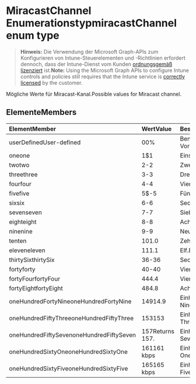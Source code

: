 # <a name="miracastchannel-enum-type"></a><span data-ttu-id="2ccf3-101">MiracastChannel Enumerationstyp</span><span class="sxs-lookup"><span data-stu-id="2ccf3-101">miracastChannel enum type</span></span>

> <span data-ttu-id="2ccf3-102">**Hinweis:** Die Verwendung der Microsoft Graph-APIs zum Konfigurieren von Intune-Steuerelementen und -Richtlinien erfordert dennoch, dass der Intune-Dienst vom Kunden [ordnungsgemäß lizenziert](https://go.microsoft.com/fwlink/?linkid=839381) ist.</span><span class="sxs-lookup"><span data-stu-id="2ccf3-102">**Note:** Using the Microsoft Graph APIs to configure Intune controls and policies still requires that the Intune service is [correctly licensed](https://go.microsoft.com/fwlink/?linkid=839381) by the customer.</span></span>

<span data-ttu-id="2ccf3-103">Mögliche Werte für Miracast-Kanal.</span><span class="sxs-lookup"><span data-stu-id="2ccf3-103">Possible values for Miracast channel.</span></span>
## <a name="members"></a><span data-ttu-id="2ccf3-104">Elemente</span><span class="sxs-lookup"><span data-stu-id="2ccf3-104">Members</span></span>
|<span data-ttu-id="2ccf3-105">Element</span><span class="sxs-lookup"><span data-stu-id="2ccf3-105">Member</span></span>|<span data-ttu-id="2ccf3-106">Wert</span><span class="sxs-lookup"><span data-stu-id="2ccf3-106">Value</span></span>|<span data-ttu-id="2ccf3-107">Beschreibung</span><span class="sxs-lookup"><span data-stu-id="2ccf3-107">Description</span></span>|
|:---|:---|:---|
|<span data-ttu-id="2ccf3-108">userDefined</span><span class="sxs-lookup"><span data-stu-id="2ccf3-108">User-defined</span></span>|<span data-ttu-id="2ccf3-109">0</span><span class="sxs-lookup"><span data-stu-id="2ccf3-109">0%</span></span>|<span data-ttu-id="2ccf3-110">Benutzerdefiniert, Standardwert, ohne Vorsatz.</span><span class="sxs-lookup"><span data-stu-id="2ccf3-110">User Defined, default value, no intent.</span></span>|
|<span data-ttu-id="2ccf3-111">one</span><span class="sxs-lookup"><span data-stu-id="2ccf3-111">one</span></span>|<span data-ttu-id="2ccf3-112">1</span><span class="sxs-lookup"><span data-stu-id="2ccf3-112">$1</span></span>|<span data-ttu-id="2ccf3-113">Eins.</span><span class="sxs-lookup"><span data-stu-id="2ccf3-113">one</span></span>|
|<span data-ttu-id="2ccf3-114">two</span><span class="sxs-lookup"><span data-stu-id="2ccf3-114">two</span></span>|<span data-ttu-id="2ccf3-115">2</span><span class="sxs-lookup"><span data-stu-id="2ccf3-115">-2</span></span>|<span data-ttu-id="2ccf3-116">Zwei.</span><span class="sxs-lookup"><span data-stu-id="2ccf3-116">two</span></span>|
|<span data-ttu-id="2ccf3-117">three</span><span class="sxs-lookup"><span data-stu-id="2ccf3-117">three</span></span>|<span data-ttu-id="2ccf3-118">3</span><span class="sxs-lookup"><span data-stu-id="2ccf3-118">-3</span></span>|<span data-ttu-id="2ccf3-119">Drei.</span><span class="sxs-lookup"><span data-stu-id="2ccf3-119">three</span></span>|
|<span data-ttu-id="2ccf3-120">four</span><span class="sxs-lookup"><span data-stu-id="2ccf3-120">four</span></span>|<span data-ttu-id="2ccf3-121">4</span><span class="sxs-lookup"><span data-stu-id="2ccf3-121">-4</span></span>|<span data-ttu-id="2ccf3-122">Vier.</span><span class="sxs-lookup"><span data-stu-id="2ccf3-122">four</span></span>|
|<span data-ttu-id="2ccf3-123">five</span><span class="sxs-lookup"><span data-stu-id="2ccf3-123">five</span></span>|<span data-ttu-id="2ccf3-124">5</span><span class="sxs-lookup"><span data-stu-id="2ccf3-124">$-5</span></span>|<span data-ttu-id="2ccf3-125">Fünf.</span><span class="sxs-lookup"><span data-stu-id="2ccf3-125">five</span></span>|
|<span data-ttu-id="2ccf3-126">six</span><span class="sxs-lookup"><span data-stu-id="2ccf3-126">six</span></span>|<span data-ttu-id="2ccf3-127">6</span><span class="sxs-lookup"><span data-stu-id="2ccf3-127">-6</span></span>|<span data-ttu-id="2ccf3-128">Sechs.</span><span class="sxs-lookup"><span data-stu-id="2ccf3-128">six</span></span>|
|<span data-ttu-id="2ccf3-129">seven</span><span class="sxs-lookup"><span data-stu-id="2ccf3-129">seven</span></span>|<span data-ttu-id="2ccf3-130">7</span><span class="sxs-lookup"><span data-stu-id="2ccf3-130">-7</span></span>|<span data-ttu-id="2ccf3-131">Sieben.</span><span class="sxs-lookup"><span data-stu-id="2ccf3-131">seven</span></span>|
|<span data-ttu-id="2ccf3-132">eight</span><span class="sxs-lookup"><span data-stu-id="2ccf3-132">eight</span></span>|<span data-ttu-id="2ccf3-133">8</span><span class="sxs-lookup"><span data-stu-id="2ccf3-133">-8</span></span>|<span data-ttu-id="2ccf3-134">Acht.</span><span class="sxs-lookup"><span data-stu-id="2ccf3-134">eight</span></span>|
|<span data-ttu-id="2ccf3-135">nine</span><span class="sxs-lookup"><span data-stu-id="2ccf3-135">nine</span></span>|<span data-ttu-id="2ccf3-136">9</span><span class="sxs-lookup"><span data-stu-id="2ccf3-136">-9</span></span>|<span data-ttu-id="2ccf3-137">Neun.</span><span class="sxs-lookup"><span data-stu-id="2ccf3-137">nine</span></span>|
|<span data-ttu-id="2ccf3-138">ten</span><span class="sxs-lookup"><span data-stu-id="2ccf3-138">ten</span></span>|<span data-ttu-id="2ccf3-139">10</span><span class="sxs-lookup"><span data-stu-id="2ccf3-139">1.0</span></span>|<span data-ttu-id="2ccf3-140">Zehn.</span><span class="sxs-lookup"><span data-stu-id="2ccf3-140">ten</span></span>|
|<span data-ttu-id="2ccf3-141">eleven</span><span class="sxs-lookup"><span data-stu-id="2ccf3-141">eleven</span></span>|<span data-ttu-id="2ccf3-142">11</span><span class="sxs-lookup"><span data-stu-id="2ccf3-142">1.1</span></span>|<span data-ttu-id="2ccf3-143">Elf.</span><span class="sxs-lookup"><span data-stu-id="2ccf3-143">Eleven.</span></span>|
|<span data-ttu-id="2ccf3-144">thirtySix</span><span class="sxs-lookup"><span data-stu-id="2ccf3-144">thirtySix</span></span>|<span data-ttu-id="2ccf3-145">36</span><span class="sxs-lookup"><span data-stu-id="2ccf3-145">-36</span></span>|<span data-ttu-id="2ccf3-146">Sechsunddreißig.</span><span class="sxs-lookup"><span data-stu-id="2ccf3-146">Thirty-Six.</span></span>|
|<span data-ttu-id="2ccf3-147">forty</span><span class="sxs-lookup"><span data-stu-id="2ccf3-147">forty</span></span>|<span data-ttu-id="2ccf3-148">40</span><span class="sxs-lookup"><span data-stu-id="2ccf3-148">-40</span></span>|<span data-ttu-id="2ccf3-149">Vierzig.</span><span class="sxs-lookup"><span data-stu-id="2ccf3-149">Forty.</span></span>|
|<span data-ttu-id="2ccf3-150">fortyFour</span><span class="sxs-lookup"><span data-stu-id="2ccf3-150">fortyFour</span></span>|<span data-ttu-id="2ccf3-151">44</span><span class="sxs-lookup"><span data-stu-id="2ccf3-151">4.4</span></span>|<span data-ttu-id="2ccf3-152">Vierundvierzig.</span><span class="sxs-lookup"><span data-stu-id="2ccf3-152">Forty-Four.</span></span>|
|<span data-ttu-id="2ccf3-153">fortyEight</span><span class="sxs-lookup"><span data-stu-id="2ccf3-153">fortyEight</span></span>|<span data-ttu-id="2ccf3-154">48</span><span class="sxs-lookup"><span data-stu-id="2ccf3-154">4.8</span></span>|<span data-ttu-id="2ccf3-155">Achtundvierzig.</span><span class="sxs-lookup"><span data-stu-id="2ccf3-155">Forty-Eight.</span></span>|
|<span data-ttu-id="2ccf3-156">oneHundredFortyNine</span><span class="sxs-lookup"><span data-stu-id="2ccf3-156">oneHundredFortyNine</span></span>|<span data-ttu-id="2ccf3-157">149</span><span class="sxs-lookup"><span data-stu-id="2ccf3-157">14.9</span></span>|<span data-ttu-id="2ccf3-158">Einhundertneunundvierzig.</span><span class="sxs-lookup"><span data-stu-id="2ccf3-158">OneHundredForty-Nine.</span></span>|
|<span data-ttu-id="2ccf3-159">oneHundredFiftyThree</span><span class="sxs-lookup"><span data-stu-id="2ccf3-159">oneHundredFiftyThree</span></span>|<span data-ttu-id="2ccf3-160">153</span><span class="sxs-lookup"><span data-stu-id="2ccf3-160">153</span></span>|<span data-ttu-id="2ccf3-161">Einhundertdreiundfünfzig.</span><span class="sxs-lookup"><span data-stu-id="2ccf3-161">OneHundredFifty-Three.</span></span>|
|<span data-ttu-id="2ccf3-162">oneHundredFiftySeven</span><span class="sxs-lookup"><span data-stu-id="2ccf3-162">oneHundredFiftySeven</span></span>|<span data-ttu-id="2ccf3-163">157</span><span class="sxs-lookup"><span data-stu-id="2ccf3-163">Returns 157.</span></span>|<span data-ttu-id="2ccf3-164">Einhundertsiebenundfünfzig.</span><span class="sxs-lookup"><span data-stu-id="2ccf3-164">OneHundredFifty-Seven.</span></span>|
|<span data-ttu-id="2ccf3-165">oneHundredSixtyOne</span><span class="sxs-lookup"><span data-stu-id="2ccf3-165">oneHundredSixtyOne</span></span>|<span data-ttu-id="2ccf3-166">161</span><span class="sxs-lookup"><span data-stu-id="2ccf3-166">161 kbps</span></span>|<span data-ttu-id="2ccf3-167">Einhunderteinundsechzig.</span><span class="sxs-lookup"><span data-stu-id="2ccf3-167">OneHundredSixty-One.</span></span>|
|<span data-ttu-id="2ccf3-168">oneHundredSixtyFive</span><span class="sxs-lookup"><span data-stu-id="2ccf3-168">oneHundredSixtyFive</span></span>|<span data-ttu-id="2ccf3-169">165</span><span class="sxs-lookup"><span data-stu-id="2ccf3-169">165 kbps</span></span>|<span data-ttu-id="2ccf3-170">Einhundertfünfundsechzig.</span><span class="sxs-lookup"><span data-stu-id="2ccf3-170">OneHundredSixty-Five.</span></span>|



